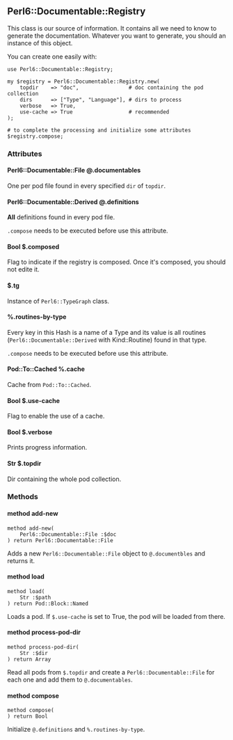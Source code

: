 ## Perl6::Documentable::Registry

This class is our source of information. It contains all we need to know to generate the documentation. Whatever you want to generate, you should an instance of this object.

You can create one easily with:

```perl6
use Perl6::Documentable::Registry;

my $registry = Perl6::Documentable::Registry.new(
    topdir    => "doc",                # doc containing the pod collection
    dirs      => ["Type", "Language"], # dirs to process
    verbose   => True,
    use-cache => True                  # recommended
);

# to complete the processing and initialize some attributes
$registry.compose;
```

### Attributes

#### Perl6::Documentable::File @.documentables

One per pod file found in every specified `dir` of `topdir`.

#### Perl6::Documentable::Derived @.definitions

**All** definitions found in every pod file.

`.compose` needs to be executed before use this attribute.

#### Bool \$.composed

Flag to indicate if the registry is composed. Once it's composed, you should not edite it.

#### \$.tg

Instance of `Perl6::TypeGraph` class.

#### %.routines-by-type

Every key in this Hash is a name of a Type and its value is all routines (`Perl6::Documentable::Derived` with Kind::Routine) found in that type.

`.compose` needs to be executed before use this attribute.

#### Pod::To::Cached %.cache

Cache from `Pod::To::Cached`.

#### Bool \$.use-cache

Flag to enable the use of a cache.

#### Bool \$.verbose

Prints progress information.

#### Str \$.topdir

Dir containing the whole pod collection.

### Methods

#### method add-new

```perl6
method add-new(
    Perl6::Documentable::File :$doc
) return Perl6::Documentable::File
```

Adds a new `Perl6::Documentable::File` object to `@.documentbles` and returns it.

#### method load

```perl6
method load(
    Str :$path
) return Pod::Block::Named
```

Loads a pod. If `$.use-cache` is set to True, the pod will be loaded from there.

#### method process-pod-dir

```perl6
method process-pod-dir(
    Str :$dir
) return Array
```

Read all pods from `$.topdir` and create a `Perl6::Documentable::File` for each one and add them to `@.documentables`.

#### method compose

```perl6
method compose(
) return Bool
```

Initialize `@.definitions` and `%.routines-by-type`.
